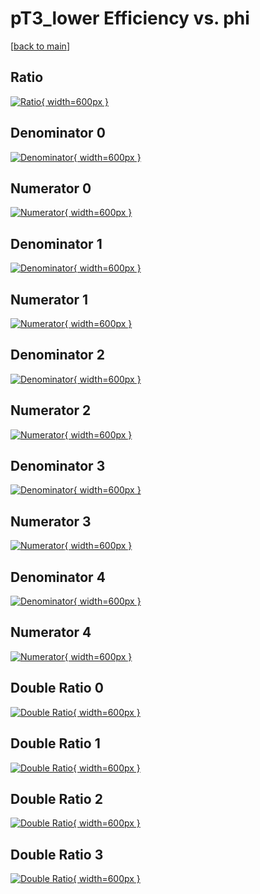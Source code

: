 # pT3_lower Efficiency vs. phi

[[back to main](./)]



## Ratio

[![Ratio](../mtv/var/pT3_lower_base_13_1_eff_phi.png){ width=600px }](../mtv/var/pT3_lower_base_13_1_eff_phi.pdf)

## Denominator 0

[![Denominator](../mtv/den/pT3_lower_base_13_1_eff_phi_den0.png){ width=600px }](../mtv/den/pT3_lower_base_13_1_eff_phi_den0.pdf)

## Numerator 0

[![Numerator](../mtv/num/pT3_lower_base_13_1_eff_phi_num0.png){ width=600px }](../mtv/num/pT3_lower_base_13_1_eff_phi_num0.pdf)

## Denominator 1

[![Denominator](../mtv/den/pT3_lower_base_13_1_eff_phi_den1.png){ width=600px }](../mtv/den/pT3_lower_base_13_1_eff_phi_den1.pdf)

## Numerator 1

[![Numerator](../mtv/num/pT3_lower_base_13_1_eff_phi_num1.png){ width=600px }](../mtv/num/pT3_lower_base_13_1_eff_phi_num1.pdf)

## Denominator 2

[![Denominator](../mtv/den/pT3_lower_base_13_1_eff_phi_den2.png){ width=600px }](../mtv/den/pT3_lower_base_13_1_eff_phi_den2.pdf)

## Numerator 2

[![Numerator](../mtv/num/pT3_lower_base_13_1_eff_phi_num2.png){ width=600px }](../mtv/num/pT3_lower_base_13_1_eff_phi_num2.pdf)

## Denominator 3

[![Denominator](../mtv/den/pT3_lower_base_13_1_eff_phi_den3.png){ width=600px }](../mtv/den/pT3_lower_base_13_1_eff_phi_den3.pdf)

## Numerator 3

[![Numerator](../mtv/num/pT3_lower_base_13_1_eff_phi_num3.png){ width=600px }](../mtv/num/pT3_lower_base_13_1_eff_phi_num3.pdf)

## Denominator 4

[![Denominator](../mtv/den/pT3_lower_base_13_1_eff_phi_den4.png){ width=600px }](../mtv/den/pT3_lower_base_13_1_eff_phi_den4.pdf)

## Numerator 4

[![Numerator](../mtv/num/pT3_lower_base_13_1_eff_phi_num4.png){ width=600px }](../mtv/num/pT3_lower_base_13_1_eff_phi_num4.pdf)

## Double Ratio 0

[![Double Ratio](../mtv/ratio/pT3_lower_base_13_1_eff_phi_ratio0.png){ width=600px }](../mtv/ratio/pT3_lower_base_13_1_eff_phi_ratio0.pdf)

## Double Ratio 1

[![Double Ratio](../mtv/ratio/pT3_lower_base_13_1_eff_phi_ratio1.png){ width=600px }](../mtv/ratio/pT3_lower_base_13_1_eff_phi_ratio1.pdf)

## Double Ratio 2

[![Double Ratio](../mtv/ratio/pT3_lower_base_13_1_eff_phi_ratio2.png){ width=600px }](../mtv/ratio/pT3_lower_base_13_1_eff_phi_ratio2.pdf)

## Double Ratio 3

[![Double Ratio](../mtv/ratio/pT3_lower_base_13_1_eff_phi_ratio3.png){ width=600px }](../mtv/ratio/pT3_lower_base_13_1_eff_phi_ratio3.pdf)

